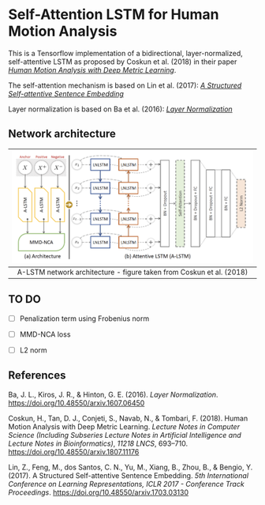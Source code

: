 # Self-Attention LSTM for Human Motion Analysis

This is a Tensorflow implementation of a bidirectional, layer-normalized, self-attentive LSTM as proposed by Coskun et al. (2018) in their paper [_Human Motion Analysis with Deep Metric Learning_](https://arxiv.org/abs/1807.11176v2).

The self-attention mechanism is based on Lin et al. (2017): [_A Structured Self-attentive Sentence Embedding_](https://arxiv.org/abs/1703.03130v1)

Layer normalization is based on Ba et al. (2016): [_Layer Normalization_](https://arxiv.org/abs/1607.06450v1)


## Network architecture
| ![alt text](/img/architecture.png) |
|:--:|
| A-LSTM network architecture - figure taken from Coskun et al. (2018) |


## TO DO
- [ ] Penalization term using Frobenius norm
- [ ] MMD-NCA loss
- [ ] L2 norm


## References
Ba, J. L., Kiros, J. R., & Hinton, G. E. (2016). _Layer Normalization_. https://doi.org/10.48550/arxiv.1607.06450

Coskun, H., Tan, D. J., Conjeti, S., Navab, N., & Tombari, F. (2018). Human Motion Analysis with Deep Metric Learning. _Lecture Notes in Computer Science (Including Subseries Lecture Notes in Artificial Intelligence and Lecture Notes in Bioinformatics)_, _11218 LNCS_, 693–710. https://doi.org/10.48550/arxiv.1807.11176

Lin, Z., Feng, M., dos Santos, C. N., Yu, M., Xiang, B., Zhou, B., & Bengio, Y. (2017). A Structured Self-attentive Sentence Embedding. _5th International Conference on Learning Representations, ICLR 2017 - Conference Track Proceedings_. https://doi.org/10.48550/arxiv.1703.03130